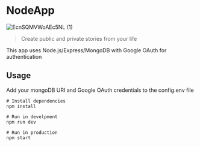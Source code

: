 # NodeApp

![EcnSQMVWoAEc5NL (1)](https://user-images.githubusercontent.com/52103963/87227562-46383c00-c372-11ea-9d75-74a4702b7d0e.png)
> Create public and private stories from your life

This app uses Node.js/Express/MongoDB with Google OAuth for authentication

## Usage

Add your mongoDB URI and Google OAuth credentials to the config.env file

```
# Install dependencies
npm install

# Run in develpment
npm run dev

# Run in production
npm start
```
